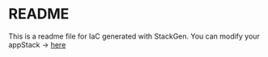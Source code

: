 # README
This is a readme file for IaC generated with StackGen.
You can modify your appStack -> [here](http://main.dev.stackgen.com/appstacks/7debc36f-1917-40b9-bb1d-709b01a7356d)

